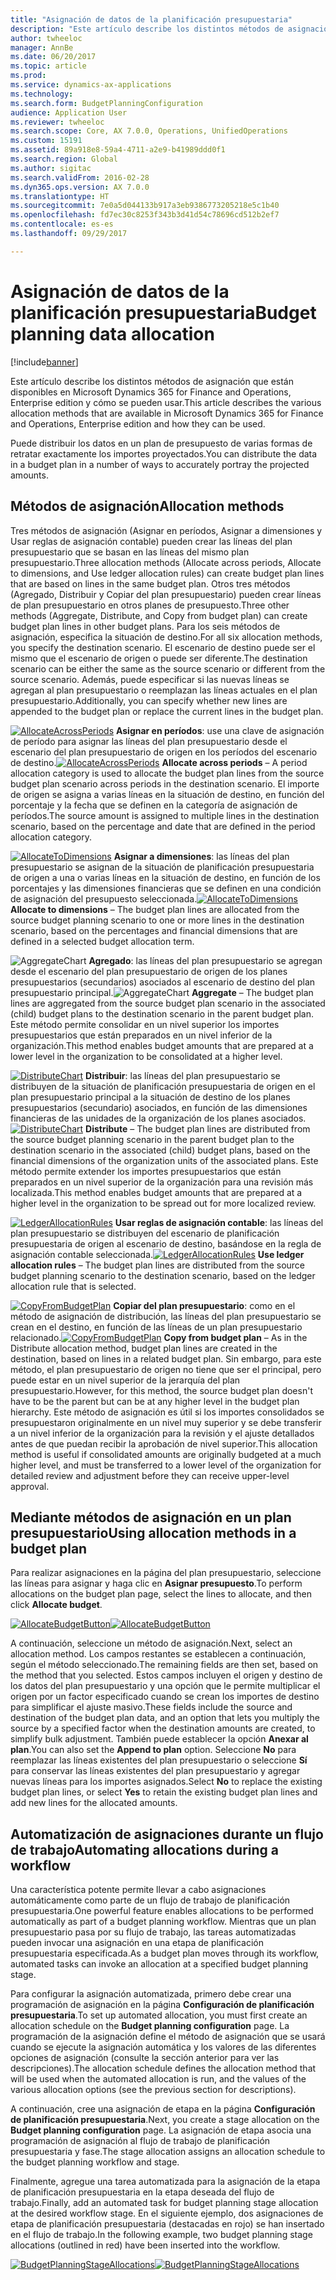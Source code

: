 ```yaml
---
title: "Asignación de datos de la planificación presupuestaria"
description: "Este artículo describe los distintos métodos de asignación que están disponibles en Microsoft Dynamics 365 for Finance and Operations, Enterprise edition y cómo se pueden usar."
author: twheeloc
manager: AnnBe
ms.date: 06/20/2017
ms.topic: article
ms.prod: 
ms.service: dynamics-ax-applications
ms.technology: 
ms.search.form: BudgetPlanningConfiguration
audience: Application User
ms.reviewer: twheeloc
ms.search.scope: Core, AX 7.0.0, Operations, UnifiedOperations
ms.custom: 15191
ms.assetid: 89a918e8-59a4-4711-a2e9-b41989ddd0f1
ms.search.region: Global
ms.author: sigitac
ms.search.validFrom: 2016-02-28
ms.dyn365.ops.version: AX 7.0.0
ms.translationtype: HT
ms.sourcegitcommit: 7e0a5d044133b917a3eb9386773205218e5c1b40
ms.openlocfilehash: fd7ec30c8253f343b3d41d54c78696cd512b2ef7
ms.contentlocale: es-es
ms.lasthandoff: 09/29/2017

---
```


# <a name="budget-planning-data-allocation"></a><span data-ttu-id="a38fe-103">Asignación de datos de la planificación presupuestaria</span><span class="sxs-lookup"><span data-stu-id="a38fe-103">Budget planning data allocation</span></span>

[!include[banner](../includes/banner.md)]


<span data-ttu-id="a38fe-104">Este artículo describe los distintos métodos de asignación que están disponibles en Microsoft Dynamics 365 for Finance and Operations, Enterprise edition y cómo se pueden usar.</span><span class="sxs-lookup"><span data-stu-id="a38fe-104">This article describes the various allocation methods that are available in Microsoft Dynamics 365 for Finance and Operations, Enterprise edition and how they can be used.</span></span>  

<span data-ttu-id="a38fe-105">Puede distribuir los datos en un plan de presupuesto de varias formas de retratar exactamente los importes proyectados.</span><span class="sxs-lookup"><span data-stu-id="a38fe-105">You can distribute the data in a budget plan in a number of ways to accurately portray the projected amounts.</span></span>

## <a name="allocation-methods"></a><span data-ttu-id="a38fe-106">Métodos de asignación</span><span class="sxs-lookup"><span data-stu-id="a38fe-106">Allocation methods</span></span>
<span data-ttu-id="a38fe-107">Tres métodos de asignación (Asignar en períodos, Asignar a dimensiones y Usar reglas de asignación contable) pueden crear las líneas del plan presupuestario que se basan en las líneas del mismo plan presupuestario.</span><span class="sxs-lookup"><span data-stu-id="a38fe-107">Three allocation methods (Allocate across periods, Allocate to dimensions, and Use ledger allocation rules) can create budget plan lines that are based on lines in the same budget plan.</span></span> <span data-ttu-id="a38fe-108">Otros tres métodos (Agregado, Distribuir y Copiar del plan presupuestario) pueden crear líneas de plan presupuestario en otros planes de presupuesto.</span><span class="sxs-lookup"><span data-stu-id="a38fe-108">Three other methods (Aggregate, Distribute, and Copy from budget plan) can create budget plan lines in other budget plans.</span></span> <span data-ttu-id="a38fe-109">Para los seis métodos de asignación, especifica la situación de destino.</span><span class="sxs-lookup"><span data-stu-id="a38fe-109">For all six allocation methods, you specify the destination scenario.</span></span> <span data-ttu-id="a38fe-110">El escenario de destino puede ser el mismo que el escenario de origen o puede ser diferente.</span><span class="sxs-lookup"><span data-stu-id="a38fe-110">The destination scenario can be either the same as the source scenario or different from the source scenario.</span></span> <span data-ttu-id="a38fe-111">Además, puede especificar si las nuevas líneas se agregan al plan presupuestario o reemplazan las líneas actuales en el plan presupuestario.</span><span class="sxs-lookup"><span data-stu-id="a38fe-111">Additionally, you can specify whether new lines are appended to the budget plan or replace the current lines in the budget plan.</span></span>

<span data-ttu-id="a38fe-112">[![AllocateAcrossPeriods](./media/allocateacrossperiods-300x259.png)](./media/allocateacrossperiods.png)
**Asignar en períodos**: use una clave de asignación de período para asignar las líneas del plan presupuestario desde el escenario del plan presupuestario de origen en los períodos del escenario de destino.</span><span class="sxs-lookup"><span data-stu-id="a38fe-112">[![AllocateAcrossPeriods](./media/allocateacrossperiods-300x259.png)](./media/allocateacrossperiods.png)
**Allocate across periods** – A period allocation category is used to allocate the budget plan lines from the source budget plan scenario across periods in the destination scenario.</span></span> <span data-ttu-id="a38fe-113">El importe de origen se asigna a varias líneas en la situación de destino, en función del porcentaje y la fecha que se definen en la categoría de asignación de períodos.</span><span class="sxs-lookup"><span data-stu-id="a38fe-113">The source amount is assigned to multiple lines in the destination scenario, based on the percentage and date that are defined in the period allocation category.</span></span>         

<span data-ttu-id="a38fe-114">[![AllocateToDimensions](./media/allocatetodimensions.jpg)](./media/allocatetodimensions.jpg)
**Asignar a dimensiones**: las líneas del plan presupuestario se asignan de la situación de planificación presupuestaria de origen a una o varias líneas en la situación de destino, en función de los porcentajes y las dimensiones financieras que se definen en una condición de asignación del presupuesto seleccionada.</span><span class="sxs-lookup"><span data-stu-id="a38fe-114">[![AllocateToDimensions](./media/allocatetodimensions.jpg)](./media/allocatetodimensions.jpg)
**Allocate to dimensions** – The budget plan lines are allocated from the source budget planning scenario to one or more lines in the destination scenario, based on the percentages and financial dimensions that are defined in a selected budget allocation term.</span></span>           

<span data-ttu-id="a38fe-115">![AggregateChart](./media/aggregatechart-300x230.png)
**Agregado**: las líneas del plan presupuestario se agregan desde el escenario del plan presupuestario de origen de los planes presupuestarios (secundarios) asociados al escenario de destino del plan presupuestario principal.</span><span class="sxs-lookup"><span data-stu-id="a38fe-115">![AggregateChart](./media/aggregatechart-300x230.png)
**Aggregate** – The budget plan lines are aggregated from the source budget plan scenario in the associated (child) budget plans to the destination scenario in the parent budget plan.</span></span> <span data-ttu-id="a38fe-116">Este método permite consolidar en un nivel superior los importes presupuestarios que están preparados en un nivel inferior de la organización.</span><span class="sxs-lookup"><span data-stu-id="a38fe-116">This method enables budget amounts that are prepared at a lower level in the organization to be consolidated at a higher level.</span></span>          

<span data-ttu-id="a38fe-117">[![DistributeChart](./media/distributechart-300x230.png)](./media/distributechart.png)
**Distribuir**: las líneas del plan presupuestario se distribuyen de la situación de planificación presupuestaria de origen en el plan presupuestario principal a la situación de destino de los planes presupuestarios (secundario) asociados, en función de las dimensiones financieras de las unidades de la organización de los planes asociados.</span><span class="sxs-lookup"><span data-stu-id="a38fe-117">[![DistributeChart](./media/distributechart-300x230.png)](./media/distributechart.png)
**Distribute** – The budget plan lines are distributed from the source budget planning scenario in the parent budget plan to the destination scenario in the associated (child) budget plans, based on the financial dimensions of the organization units of the associated plans.</span></span> <span data-ttu-id="a38fe-118">Este método permite extender los importes presupuestarios que están preparados en un nivel superior de la organización para una revisión más localizada.</span><span class="sxs-lookup"><span data-stu-id="a38fe-118">This method enables budget amounts that are prepared at a higher level in the organization to be spread out for more localized review.</span></span>           

<span data-ttu-id="a38fe-119">[![LedgerAllocationRules](./media/ledgerallocationrules-300x202.png)](./media/ledgerallocationrules.png)
**Usar reglas de asignación contable**: las líneas del plan presupuestario se distribuyen del escenario de planificación presupuestaria de origen al escenario de destino, basándose en la regla de asignación contable seleccionada.</span><span class="sxs-lookup"><span data-stu-id="a38fe-119">[![LedgerAllocationRules](./media/ledgerallocationrules-300x202.png)](./media/ledgerallocationrules.png)
**Use ledger allocation rules** – The budget plan lines are distributed from the source budget planning scenario to the destination scenario, based on the ledger allocation rule that is selected.</span></span> 

<span data-ttu-id="a38fe-120">[![CopyFromBudgetPlan](./media/copyfrombudgetplan-187x300.png)](./media/copyfrombudgetplan.png)
**Copiar del plan presupuestario**: como en el método de asignación de distribución, las líneas del plan presupuestario se crean en el destino, en función de las líneas de un plan presupuestario relacionado.</span><span class="sxs-lookup"><span data-stu-id="a38fe-120">[![CopyFromBudgetPlan](./media/copyfrombudgetplan-187x300.png)](./media/copyfrombudgetplan.png)
**Copy from budget plan** – As in the Distribute allocation method, budget plan lines are created in the destination, based on lines in a related budget plan.</span></span> <span data-ttu-id="a38fe-121">Sin embargo, para este método, el plan presupuestario de origen no tiene que ser el principal, pero puede estar en un nivel superior de la jerarquía del plan presupuestario.</span><span class="sxs-lookup"><span data-stu-id="a38fe-121">However, for this method, the source budget plan doesn't have to be the parent but can be at any higher level in the budget plan hierarchy.</span></span> <span data-ttu-id="a38fe-122">Este método de asignación es útil si los importes consolidados se presupuestaron originalmente en un nivel muy superior y se debe transferir a un nivel inferior de la organización para la revisión y el ajuste detallados antes de que puedan recibir la aprobación de nivel superior.</span><span class="sxs-lookup"><span data-stu-id="a38fe-122">This allocation method is useful if consolidated amounts are originally budgeted at a much higher level, and must be transferred to a lower level of the organization for detailed review and adjustment before they can receive upper-level approval.</span></span>          

## <a name="using-allocation-methods-in-a-budget-plan"></a><span data-ttu-id="a38fe-123">Mediante métodos de asignación en un plan presupuestario</span><span class="sxs-lookup"><span data-stu-id="a38fe-123">Using allocation methods in a budget plan</span></span>
<span data-ttu-id="a38fe-124">Para realizar asignaciones en la página del plan presupuestario, seleccione las líneas para asignar y haga clic en **Asignar presupuesto**.</span><span class="sxs-lookup"><span data-stu-id="a38fe-124">To perform allocations on the budget plan page, select the lines to allocate, and then click **Allocate budget**.</span></span>

<span data-ttu-id="a38fe-125">[![AllocateBudgetButton](./media/allocatebudgetbutton-300x84.png)](./media/allocatebudgetbutton.png)</span><span class="sxs-lookup"><span data-stu-id="a38fe-125">[![AllocateBudgetButton](./media/allocatebudgetbutton-300x84.png)](./media/allocatebudgetbutton.png)</span></span> 

<span data-ttu-id="a38fe-126">A continuación, seleccione un método de asignación.</span><span class="sxs-lookup"><span data-stu-id="a38fe-126">Next, select an allocation method.</span></span> <span data-ttu-id="a38fe-127">Los campos restantes se establecen a continuación, según el método seleccionado.</span><span class="sxs-lookup"><span data-stu-id="a38fe-127">The remaining fields are then set, based on the method that you selected.</span></span> <span data-ttu-id="a38fe-128">Estos campos incluyen el origen y destino de los datos del plan presupuestario y una opción que le permite multiplicar el origen por un factor especificado cuando se crean los importes de destino para simplificar el ajuste masivo.</span><span class="sxs-lookup"><span data-stu-id="a38fe-128">These fields include the source and destination of the budget plan data, and an option that lets you multiply the source by a specified factor when the destination amounts are created, to simplify bulk adjustment.</span></span> <span data-ttu-id="a38fe-129">También puede establecer la opción **Anexar al plan**.</span><span class="sxs-lookup"><span data-stu-id="a38fe-129">You can also set the **Append to plan** option.</span></span> <span data-ttu-id="a38fe-130">Seleccione **No** para reemplazar las líneas existentes del plan presupuestario o seleccione **Sí** para conservar las líneas existentes del plan presupuestario y agregar nuevas líneas para los importes asignados.</span><span class="sxs-lookup"><span data-stu-id="a38fe-130">Select **No** to replace the existing budget plan lines, or select **Yes** to retain the existing budget plan lines and add new lines for the allocated amounts.</span></span>

## <a name="automating-allocations-during-a-workflow"></a><span data-ttu-id="a38fe-131">Automatización de asignaciones durante un flujo de trabajo</span><span class="sxs-lookup"><span data-stu-id="a38fe-131">Automating allocations during a workflow</span></span>
<span data-ttu-id="a38fe-132">Una característica potente permite llevar a cabo asignaciones automáticamente como parte de un flujo de trabajo de planificación presupuestaria.</span><span class="sxs-lookup"><span data-stu-id="a38fe-132">One powerful feature enables allocations to be performed automatically as part of a budget planning workflow.</span></span> <span data-ttu-id="a38fe-133">Mientras que un plan presupuestario pasa por su flujo de trabajo, las tareas automatizadas pueden invocar una asignación en una etapa de planificación presupuestaria especificada.</span><span class="sxs-lookup"><span data-stu-id="a38fe-133">As a budget plan moves through its workflow, automated tasks can invoke an allocation at a specified budget planning stage.</span></span> 

<span data-ttu-id="a38fe-134">Para configurar la asignación automatizada, primero debe crear una programación de asignación en la página **Configuración de planificación presupuestaria**.</span><span class="sxs-lookup"><span data-stu-id="a38fe-134">To set up automated allocation, you must first create an allocation schedule on the **Budget planning configuration** page.</span></span> <span data-ttu-id="a38fe-135">La programación de la asignación define el método de asignación que se usará cuando se ejecute la asignación automática y los valores de las diferentes opciones de asignación (consulte la sección anterior para ver las descripciones).</span><span class="sxs-lookup"><span data-stu-id="a38fe-135">The allocation schedule defines the allocation method that will be used when the automated allocation is run, and the values of the various allocation options (see the previous section for descriptions).</span></span> 

<span data-ttu-id="a38fe-136">A continuación, cree una asignación de etapa en la página **Configuración de planificación presupuestaria**.</span><span class="sxs-lookup"><span data-stu-id="a38fe-136">Next, you create a stage allocation on the **Budget planning configuration** page.</span></span> <span data-ttu-id="a38fe-137">La asignación de etapa asocia una programación de asignación al flujo de trabajo de planificación presupuestaria y fase.</span><span class="sxs-lookup"><span data-stu-id="a38fe-137">The stage allocation assigns an allocation schedule to the budget planning workflow and stage.</span></span> 

<span data-ttu-id="a38fe-138">Finalmente, agregue una tarea automatizada para la asignación de la etapa de planificación presupuestaria en la etapa deseada del flujo de trabajo.</span><span class="sxs-lookup"><span data-stu-id="a38fe-138">Finally, add an automated task for budget planning stage allocation at the desired workflow stage.</span></span> <span data-ttu-id="a38fe-139">En el siguiente ejemplo, dos asignaciones de etapa de planificación presupuestaria (destacadas en rojo) se han insertado en el flujo de trabajo.</span><span class="sxs-lookup"><span data-stu-id="a38fe-139">In the following example, two budget planning stage allocations (outlined in red) have been inserted into the workflow.</span></span>

<span data-ttu-id="a38fe-140">[![BudgetPlanningStageAllocations](./media/budgetplanningstageallocations-300x300.png)](./media/budgetplanningstageallocations.png)</span><span class="sxs-lookup"><span data-stu-id="a38fe-140">[![BudgetPlanningStageAllocations](./media/budgetplanningstageallocations-300x300.png)](./media/budgetplanningstageallocations.png)</span></span>




